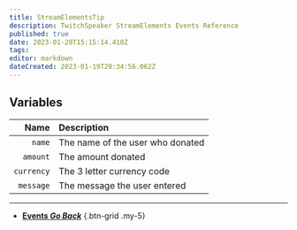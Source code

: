 ```yaml
---
title: StreamElementsTip
description: TwitchSpeaker StreamElements Events Reference
published: true
date: 2023-01-20T15:15:14.410Z
tags: 
editor: markdown
dateCreated: 2023-01-19T20:34:56.062Z
---
```


## Variables
Name | Description
----:|:------------
`name` | The name of the user who donated
`amount` | The amount donated
`currency` | The 3 letter currency code
`message` | The message the user entered

---

- [<i class="mdi mdi-chevron-left"></i>**Events *Go Back***](/TwitchSpeaker/Events)
{.btn-grid .my-5}